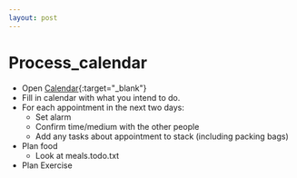 ```yaml
---
layout: post
--- 
```



# Process_calendar
* Open [Calendar](https://calendar.google.com/calendar/u/0/r){:target="_blank"}
* Fill in calendar with what you intend to do. 
* For each appointment in the next two days: 
  * Set alarm
  * Confirm time/medium with the other people 
  * Add any tasks about appointment to stack (including packing bags)
* Plan food 
  * Look at meals.todo.txt
* Plan Exercise 

